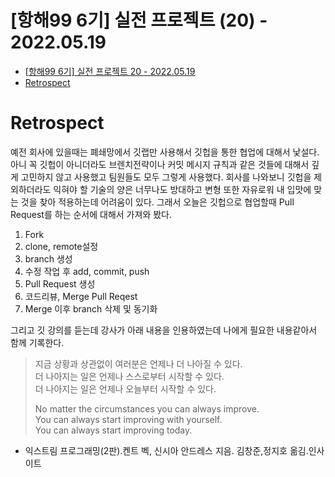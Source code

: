 # [항해99 6기] 실전 프로젝트 (20) - 2022.05.19

<!-- TOC -->

- [[항해99 6기] 실전 프로젝트 20 - 2022.05.19](#%ED%95%AD%ED%95%B499-6%EA%B8%B0-%EC%8B%A4%EC%A0%84-%ED%94%84%EB%A1%9C%EC%A0%9D%ED%8A%B8-20---20220519)
- [Retrospect](#retrospect)

<!-- /TOC -->

# Retrospect
예전 회사에 있을때는 폐쇄망에서 깃랩만 사용해서 깃헙을 통한 협업에 대해서 낯설다. 아니 꼭 깃헙이 아니더라도 브렌치전략이나 커밋 메시지 규칙과 같은 것들에 대해서 깊게 고민하지 않고 사용했고 팀원들도 모두 그렇게 사용했다. 회사를 나와보니 깃헙을 제외하더라도 익혀야 할 기술의 양은 너무나도 방대하고 변형 또한 자유로워 내 입맛에 맞는 것을 찾아 적용하는데 어려움이 있다. 그래서 오늘은 깃헙으로 협업할때 Pull Request를 하는 순서에 대해서 가져와 봤다.

1. Fork
2. clone, remote설정
3. branch 생성
4. 수정 작업 후 add, commit, push
5. Pull Request 생성
6. 코드리뷰, Merge Pull Reqest
7. Merge 이후 branch 삭제 및 동기화

그리고 깃 강의를 듣는데 강사가 아래 내용을 인용하였는데 나에게 필요한 내용같아서 함께 기록한다.

> 지금 상황과 상관없이 여러분은 언제나 더 나아질 수 있다.   
> 더 나아지는 일은 언제나 스스로부터 시작할 수 있다.   
> 더 나아지는 일은 언제나 오늘부터 시작할 수 있다.   
> 
> No matter the circumstances you can always improve.  
> You can always start improving with yourself.  
> You can always start improving today.  

- 익스트림 프로그래밍(2판).켄트 벡, 신시아 안드레스 지음. 김창준,정지호 옮김.인사이트